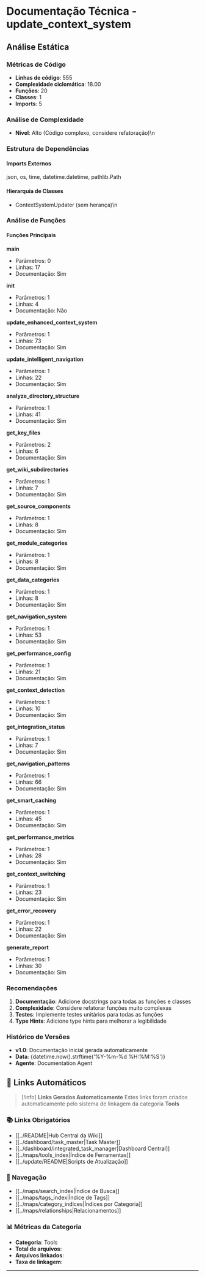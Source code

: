 # Documentação Técnica - update_context_system

## Análise Estática

### Métricas de Código
- **Linhas de código**: 555
- **Complexidade ciclomática**: 18.00
- **Funções**: 20
- **Classes**: 1
- **Imports**: 5

### Análise de Complexidade
- **Nível**: Alto (Código complexo, considere refatoração)\n
### Estrutura de Dependências

#### Imports Externos
json, os, time, datetime.datetime, pathlib.Path

#### Hierarquia de Classes
- ContextSystemUpdater (sem herança)\n
### Análise de Funções

#### Funções Principais
**main**
- Parâmetros: 0
- Linhas: 17
- Documentação: Sim

**__init__**
- Parâmetros: 1
- Linhas: 4
- Documentação: Não

**update_enhanced_context_system**
- Parâmetros: 1
- Linhas: 73
- Documentação: Sim

**update_intelligent_navigation**
- Parâmetros: 1
- Linhas: 22
- Documentação: Sim

**analyze_directory_structure**
- Parâmetros: 1
- Linhas: 41
- Documentação: Sim

**get_key_files**
- Parâmetros: 2
- Linhas: 6
- Documentação: Sim

**get_wiki_subdirectories**
- Parâmetros: 1
- Linhas: 7
- Documentação: Sim

**get_source_components**
- Parâmetros: 1
- Linhas: 8
- Documentação: Sim

**get_module_categories**
- Parâmetros: 1
- Linhas: 8
- Documentação: Sim

**get_data_categories**
- Parâmetros: 1
- Linhas: 8
- Documentação: Sim

**get_navigation_system**
- Parâmetros: 1
- Linhas: 53
- Documentação: Sim

**get_performance_config**
- Parâmetros: 1
- Linhas: 21
- Documentação: Sim

**get_context_detection**
- Parâmetros: 1
- Linhas: 10
- Documentação: Sim

**get_integration_status**
- Parâmetros: 1
- Linhas: 7
- Documentação: Sim

**get_navigation_patterns**
- Parâmetros: 1
- Linhas: 66
- Documentação: Sim

**get_smart_caching**
- Parâmetros: 1
- Linhas: 45
- Documentação: Sim

**get_performance_metrics**
- Parâmetros: 1
- Linhas: 28
- Documentação: Sim

**get_context_switching**
- Parâmetros: 1
- Linhas: 23
- Documentação: Sim

**get_error_recovery**
- Parâmetros: 1
- Linhas: 22
- Documentação: Sim

**generate_report**
- Parâmetros: 1
- Linhas: 30
- Documentação: Sim

### Recomendações

1. **Documentação**: Adicione docstrings para todas as funções e classes
2. **Complexidade**: Considere refatorar funções muito complexas
3. **Testes**: Implemente testes unitários para todas as funções
4. **Type Hints**: Adicione type hints para melhorar a legibilidade

### Histórico de Versões

- **v1.0**: Documentação inicial gerada automaticamente
- **Data**: {datetime.now().strftime('%Y-%m-%d %H:%M:%S')}
- **Agente**: Documentation Agent


## 🔗 **Links Automáticos**

> [!info] **Links Gerados Automaticamente**
> Estes links foram criados automaticamente pelo sistema de linkagem da categoria **Tools**

### **📚 Links Obrigatórios**
- [[../README|Hub Central da Wiki]]
- [[../dashboard/task_master|Task Master]]
- [[../dashboard/integrated_task_manager|Dashboard Central]]
- [[../maps/tools_index|Índice de Ferramentas]]
- [[../update/README|Scripts de Atualização]]

### **🧭 Navegação**
- [[../maps/search_index|Índice de Busca]]
- [[../maps/tags_index|Índice de Tags]]
- [[../maps/category_indices|Índices por Categoria]]
- [[../maps/relationships|Relacionamentos]]

### **📊 Métricas da Categoria**
- **Categoria**: Tools
- **Total de arquivos**: <!-- Contador automático -->
- **Arquivos linkados**: <!-- Contador automático -->
- **Taxa de linkagem**: <!-- Percentual automático -->

---

